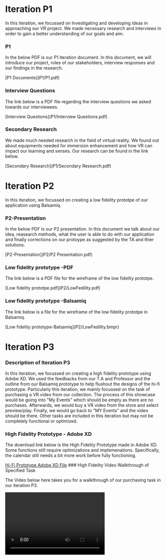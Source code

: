 # Iteration P1
<p>In this iteration, we focussed on Investigating and developing ideas in approaching our VR project. We made necessary research and interviews in order to gain a better understanding of our goals and aim. </P>

### P1
<p> In the below PDF is our P1 iteration document. In this document, we will introduce our project, roles of our stakeholders, interview responses and our findings in the research. </P>[P1 Documents](P1/P1.pdf)

### Interview Questions
<p> The link below is a PDF file regarding the interview questions we asked towards our interviewees. </p>[Interview Questions](P1/Interview Questions.pdf)

### Secondary Research
<p> We made much needed research in the field of virtual reality. We found out about equipments needed for immersion enhancement and how VR can impact our learning and senses. Our research can be found in the link below.</p>[Secondary Research](P1/Secondary Research.pdf)



# Iteration P2
<p>In this iteration, we focussed on creating a low fidelity prototpe of our application using Balsamiq. </P>

### P2-Presentation
<p> In the below PDF is our P2 presentation. In this document we talk about our idea, reasearch methods, what the user is able to do with our application and finally corrections on our protoype as suggested by the TA and thier solutions. </P>[P2-Presentation](P2/P2 Presentation.pdf)

### Low fidelity prototype -PDF
<p> The link below is a PDF file for the wireframe of the low fidelity prototpe. </p>[Low fidelity prototpe.pdf](P2/LowFedility.pdf)

### Low fidelity prototype -Balsamiq
<p> The link below is a file for the wireframe of the low fidelity prototpe in Balsamiq. </p>[Low fidelity prototype-Balsamiq](P2/LowFedility.bmpr)

# Iteration P3
### Description of Iteration P3
<p>In this iteration, we focussed on creating a high fidelity prototype using Adobe XD. We used the feedbacks from our T.A and Professor and the outline from our Balsamiq prototype to help flushout the designs of the hi-fi prototype. Particularly this iteration, we mainly focussed on the task of purchasing a VR video from our collection. The process of this showcase would be going into "My Events" which should be empty as there are no purchases. Afterwards, we would buy a VR video from the store and select preview/play. Finally, we would go back to "MY Events" and the video should be there. Other tasks are included in this iteration but may not be completely functional or optimized.</p>

### High Fidelity Prototype - Adobe XD
<p>The download link below is the High Fidelity Prototype made in Adobe XD. Some functions still require optimizations and implemenations. Specifically, the calendar still needs a bit more work before fully functioning. </p>
<a href="P3/HiFiPrototype [Updated].xd" download>Hi-Fi Prototype Adobe XD File</a>
### High Fidelity Video Walkthrough of Specified Task
<p>The Video below here takes you for a walkthrough of our purchasing task in our iteration P3.
</p>
<video src="P3/purchaseShowcase.mp4" width="320" height="200" controls preload></video>
